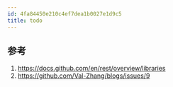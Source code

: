```yaml
---
id: 4fa84450e210c4ef7dea1b0027e1d9c5
title: todo
---
```


## 参考

1. https://docs.github.com/en/rest/overview/libraries
2. https://github.com/Val-Zhang/blogs/issues/9
